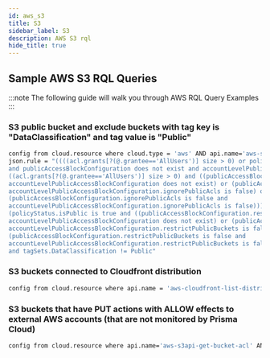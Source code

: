 ```yaml
---
id: aws_s3
title: S3
sidebar_label: S3
description: AWS S3 rql
hide_title: true
---
```


## Sample AWS S3 RQL Queries

:::note
The following guide will walk you through AWS RQL Query Examples
:::

### S3 public bucket and exclude buckets with tag key is "DataClassification" and tag value is "Public"

```bash
config from cloud.resource where cloud.type = 'aws' AND api.name='aws-s3api-get-bucket-acl' AND 
json.rule = "((((acl.grants[?(@.grantee=='AllUsers')] size > 0) or policyStatus.isPublic is true) 
and publicAccessBlockConfiguration does not exist and accountLevelPublicAccessBlockConfiguration does not exist) or 
((acl.grants[?(@.grantee=='AllUsers')] size > 0) and ((publicAccessBlockConfiguration.ignorePublicAcls is false and 
accountLevelPublicAccessBlockConfiguration does not exist) or (publicAccessBlockConfiguration does not exist and 
accountLevelPublicAccessBlockConfiguration.ignorePublicAcls is false) or 
(publicAccessBlockConfiguration.ignorePublicAcls is false and 
accountLevelPublicAccessBlockConfiguration.ignorePublicAcls is false))) or 
(policyStatus.isPublic is true and ((publicAccessBlockConfiguration.restrictPublicBuckets is false and 
accountLevelPublicAccessBlockConfiguration does not exist) or (publicAccessBlockConfiguration does not exist and 
accountLevelPublicAccessBlockConfiguration.restrictPublicBuckets is false) or 
(publicAccessBlockConfiguration.restrictPublicBuckets is false and 
accountLevelPublicAccessBlockConfiguration.restrictPublicBuckets is false)))) and websiteConfiguration does not exist 
and tagSets.DataClassification != Public"
```

### S3 buckets connected to Cloudfront distribution

```bash
config from cloud.resource where api.name = 'aws-cloudfront-list-distributions' as X; config from cloud.resource where api.name = 'aws-s3api-get-bucket-acl' as Y; filter '$.X.origins.items[*].id contains $.Y.bucketName'; show Y;
```

### S3 buckets that have PUT actions with ALLOW effects to external AWS accounts (that are not monitored by Prisma Cloud)

```bash
config from cloud.resource where api.name='aws-s3api-get-bucket-acl' AND json.rule = policy.Statement[*].Principal.AWS[*] exists and _AWSCloudAccount.isRedLockMonitored(policy.Statement[*].Principal.AWS[*]) is false and policy.Statement[?(@.Effect=='Allow')].Action any equal s3:PutObject
```